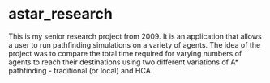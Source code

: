 # astar_research
This is my senior research project from 2009.  It is an application that allows a user to run pathfinding simulations on a variety of agents.
The idea of the project was to compare the total time required for varying numbers of agents to reach their destinations using two different variations of A* pathfinding - traditional (or local) and HCA.
